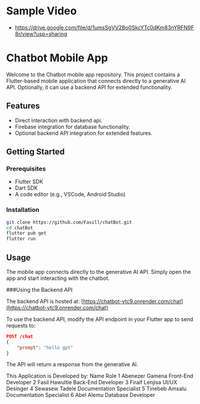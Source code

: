 # Sample Video
 - https://drive.google.com/file/d/1umsSgVV2Bo0SkcYTc0dKm83nYRFN9F8r/view?usp=sharing
# Chatbot Mobile App

Welcome to the Chatbot mobile app repository. This project contains a Flutter-based mobile application that connects directly to a generative AI API. Optionally, it can use a backend API for extended functionality.

## Features
- Direct interaction with backend api.
- Firebase integration for database functionality.
- Optional backend API integration for extended features.

## Getting Started

### Prerequisites
- Flutter SDK
- Dart SDK
- A code editor (e.g., VSCode, Android Studio)

### Installation
```sh
git clone https://github.com/Fasill/chatBot.git
cd chatBot
flutter pub get
flutter run
```

## Usage

The mobile app connects directly to the generative AI API. Simply open the app and start interacting with the chatbot.

###Using the Backend API

The backend API is hosted at: [https://chatbot-vtc9.onrender.com/chat](https://chatbot-vtc9.onrender.com/chat)

To use the backend API, modify the API endpoint in your Flutter app to send requests to:
```json
POST /chat
{
    "prompt": "hello gpt"
}
```
The API will return a response from the generative AI.

This Application is Developed by:
Name                         Role
1 Abenezer Gamena         Front-End Developer
2 Fasil Hawultie          Back-End Developer
3 Firaif Lenjisa          UI/UX Desinger
4 Sewasew Tadele          Documentation Specialist
5 Tinebeb Amsalu          Documentation Specialist
6 Abel Alemu              Database Developer

